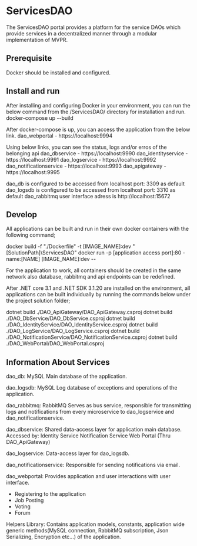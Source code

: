 # ServicesDAO

  The ServicesDAO portal provides a platform for the service DAOs which provide services in a decentralized manner through a modular implementation of MVPR.

## Prerequisite
Docker should be installed and configured.

## Install and run
After installing and configuring Docker in your environment, you can run the below command from the /ServicesDAO/ directory for installation and run.
docker-compose up --build

After docker-compose is up, you can access the application from the below link.
dao_webportal - https://localhost:9994

Using below links, you can see the status, logs and/or erros of the belonging api
dao_dbservice - https://localhost:9990
dao_identityservice - https://localhost:9991
dao_logservice - https://localhost:9992
dao_notificationservice - https://localhost:9993
dao_apigateway - https://localhost:9995

dao_db is configured to be accessed from localhost port: 3309 as default
dao_logsdb is configured to be accessed from localhost port: 3310 as default
dao_rabbitmq user interface adress is http://localhost:15672

## Develop

All applications can be built and run in their own docker containers with the following command;

docker build -f "./Dockerfile" -t [IMAGE_NAME]:dev "[SolutionPath]\ServicesDAO"
docker run -p [application access port]:80 -name:[NAME]  [IMAGE_NAME]:dev --

For the application to work, all containers should be created in the same network also database, rabbitmq and api endpoints can be redefined.

After .NET core 3.1 and .NET SDK 3.1.20 are installed on the environment, all applications can be built individually by running the commands below under the project solution folder;

dotnet build ./DAO_ApiGateway/DAO_ApiGateway.csproj
dotnet build ./DAO_DbService/DAO_DbService.csproj
dotnet build ./DAO_IdentityService/DAO_IdentityService.csproj
dotnet build ./DAO_LogService/DAO_LogService.csproj
dotnet build ./DAO_NotificationService/DAO_NotificationService.csproj
dotnet build ./DAO_WebPortal/DAO_WebPortal.csproj

## Information About Services
dao_db:
MySQL
Main database of the application.

dao_logsdb:
MySQL
Log database of exceptions and operations of the application.

dao_rabbitmq:
RabbitMQ
Serves as bus service, responsible for transmitting logs and notifications from every microservice to dao_logservice and dao_notificationservice.

dao_dbservice:
Shared data-access layer for application main database.
Accessed by:
Identity Service
Notification Service
Web Portal (Thru DAO_ApiGateway)

dao_logservice:
Data-access layer for dao_logsdb.

dao_notificationservice:
Responsible for sending notifications via email.

dao_webportal:
Provides application and user interactions with user interface.
- Registering to the application
- Job Posting
- Voting
- Forum

Helpers Library:
Contains application models, constants, application wide generic methods(MySQL connection, RabbitMQ subscription, Json Serializing, Encryption etc...) of the application.









